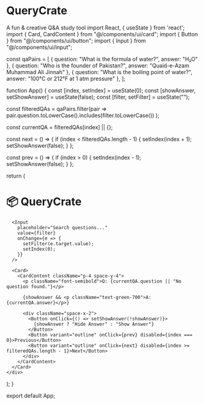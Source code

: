 # QueryCrate
A fun &amp; creative Q&amp;A study tool
import React, { useState } from 'react';
import { Card, CardContent } from "@/components/ui/card";
import { Button } from "@/components/ui/button";
import { Input } from "@/components/ui/input";

const qaPairs = [
  { question: "What is the formula of water?", answer: "H₂O" },
  { question: "Who is the founder of Pakistan?", answer: "Quaid-e-Azam Muhammad Ali Jinnah" },
  { question: "What is the boiling point of water?", answer: "100°C or 212°F at 1 atm pressure" },
];

function App() {
  const [index, setIndex] = useState(0);
  const [showAnswer, setShowAnswer] = useState(false);
  const [filter, setFilter] = useState("");

  const filteredQAs = qaPairs.filter(pair =>
    pair.question.toLowerCase().includes(filter.toLowerCase())
  );

  const currentQA = filteredQAs[index] || {};

  const next = () => {
    if (index < filteredQAs.length - 1) {
      setIndex(index + 1);
      setShowAnswer(false);
    }
  };

  const prev = () => {
    if (index > 0) {
      setIndex(index - 1);
      setShowAnswer(false);
    }
  };

  return (
    <div className="p-6 max-w-xl mx-auto space-y-6">
      <h1 className="text-2xl font-bold text-center">📦 QueryCrate</h1>

      <Input
        placeholder="Search questions..."
        value={filter}
        onChange={e => {
          setFilter(e.target.value);
          setIndex(0);
        }}
      />

      <Card>
        <CardContent className="p-4 space-y-4">
          <p className="font-semibold">Q: {currentQA.question || "No question found."}</p>

          {showAnswer && <p className="text-green-700">A: {currentQA.answer}</p>}

          <div className="space-x-2">
            <Button onClick={() => setShowAnswer(!showAnswer)}>
              {showAnswer ? "Hide Answer" : "Show Answer"}
            </Button>
            <Button variant="outline" onClick={prev} disabled={index === 0}>Previous</Button>
            <Button variant="outline" onClick={next} disabled={index >= filteredQAs.length - 1}>Next</Button>
          </div>
        </CardContent>
      </Card>
    </div>
  );
}

export default App;
